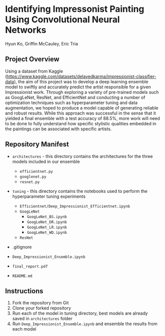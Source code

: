 # Identifying Impressonist Painting Using Convolutional Neural Networks
Hyun Ko, Griffin McCauley, Eric Tria

## Project Overview

Using a dataset from Kaggle (https://www.kaggle.com/datasets/delayedkarma/impressionist-classifier-data), the aim of this project was to develop a deep learning ensemble model to swiftly and accurately predict the artist responsible for a given Impressionist work. Through exploring a variety of pre-trained models such as GoogLeNet, ResNet, and EfficientNet and conducting a number of optimization techniques such as hyperparameter tuning and data augmentation, we hoped to produce a model capable of generating reliable and robust results. While this approach was successful in the sense that it yielded a final ensemble with a test accuracy of 88.5%, more work will need to be done to fully understand how specific stylistic qualities embedded in the paintings can be associated with specific artists.

## Repository Manifest

* `architectures`    - this directory contains the architectures for the three models included in our ensemble
    * `efficientnet.py`
    * `googlenet.py`
    * `resnet.py`
* `tuning`    - this directory contains the notebooks used to perform the hyperparameter tuning experiments
    * `Efficientnet/Deep_Impressionist_Efficientnet.ipynb`
    * `GoogLeNet`
        - `GoogLeNet_BS.ipynb`
        - `GoogLeNet_DR.ipynb`
        - `GoogLeNet_LR.ipynb`
        - `GoogLeNet_WD.ipynb`
    * `ResNet`
    
* .gitignore
* `Deep_Impressionist_Ensemble.ipynb`
* `final_report.pdf`
* `README.md`

## Instructions
1. Fork the repository from Git
2. Clone your forked repository
3. Run each of the model in tuning directory, best models are already saved in `architectures` folder
4. Run `Deep_Impressionist_Ensemble.ipynb` and ensemble the results from each model 

